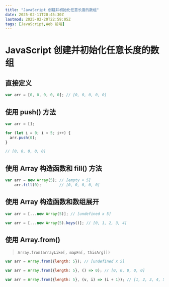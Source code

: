 ```yaml
---
title: "JavaScript 创建并初始化任意长度的数组"
date: 2025-02-11T20:45:30Z
lastmod: 2025-02-20T22:59:05Z
tags: [JavaScript,Web 前端]
---
```


# JavaScript 创建并初始化任意长度的数组

## 直接定义

```javascript
var arr = [0, 0, 0, 0, 0]; // [0, 0, 0, 0, 0]
```

## 使用 push() 方法

```javascript
var arr = [];

for (let i = 0; i < 5; i++) {
  arr.push(0);
}

// [0, 0, 0, 0, 0]
```

## 使用 Array 构造函数和 fill() 方法

```javascript
var arr = new Array(5); // [empty × 5]
    arr.fill(0);        // [0, 0, 0, 0, 0]
```

## 使用 Array 构造函数和数组展开

```javascript
var arr = [...new Array(5)]; // [undefined x 5]
```

```javascript
var arr = [...new Array(5).keys()]; // [0, 1, 2, 3, 4]
```

## 使用 Array.from()

> ​`Array.from(arrayLike[, mapFn[, thisArg]])`

```javascript
var arr = Array.from({length: 5}); // [undefined x 5]
```

```javascript
var arr = Array.from({length: 5}, () => 0); // [0, 0, 0, 0, 0]
```

```javascript
var arr = Array.from({length: 5}, (v, i) => (i + 1)); // [1, 2, 3, 4, 5]
```
